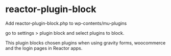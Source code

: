 # reactor-plugin-block

Add reactor-plugin-block.php to wp-contents/mu-plugins

go to settings > plugin block and select plugins to block. 

This plugin blocks chosen plugins when using gravity forms, woocommerce and the login pages in Reactor apps.
